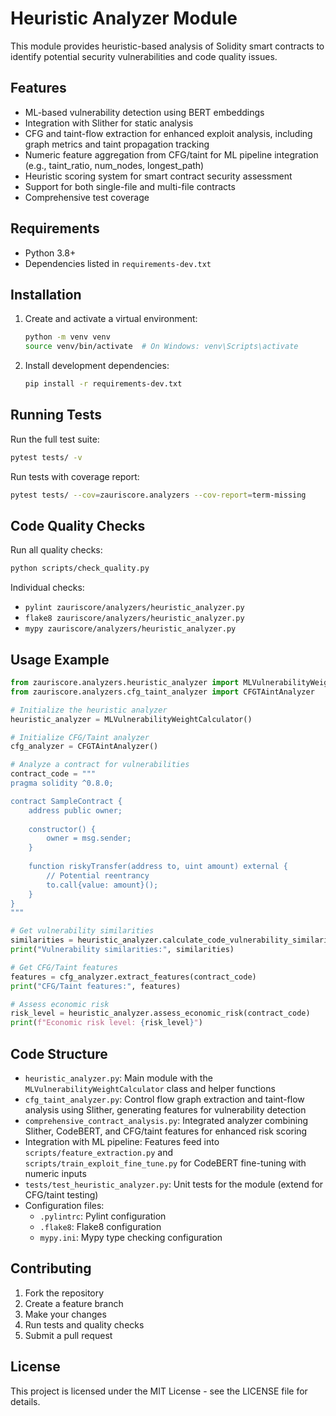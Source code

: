 # Heuristic Analyzer Module

This module provides heuristic-based analysis of Solidity smart contracts to identify potential security vulnerabilities and code quality issues.

## Features

- ML-based vulnerability detection using BERT embeddings
- Integration with Slither for static analysis
- CFG and taint-flow extraction for enhanced exploit analysis, including graph metrics and taint propagation tracking
- Numeric feature aggregation from CFG/taint for ML pipeline integration (e.g., taint_ratio, num_nodes, longest_path)
- Heuristic scoring system for smart contract security assessment
- Support for both single-file and multi-file contracts
- Comprehensive test coverage

## Requirements

- Python 3.8+
- Dependencies listed in `requirements-dev.txt`

## Installation

1. Create and activate a virtual environment:
   ```bash
   python -m venv venv
   source venv/bin/activate  # On Windows: venv\Scripts\activate
   ```

2. Install development dependencies:
   ```bash
   pip install -r requirements-dev.txt
   ```

## Running Tests

Run the full test suite:
```bash
pytest tests/ -v
```

Run tests with coverage report:
```bash
pytest tests/ --cov=zauriscore.analyzers --cov-report=term-missing
```

## Code Quality Checks

Run all quality checks:
```bash
python scripts/check_quality.py
```

Individual checks:
- `pylint zauriscore/analyzers/heuristic_analyzer.py`
- `flake8 zauriscore/analyzers/heuristic_analyzer.py`
- `mypy zauriscore/analyzers/heuristic_analyzer.py`

## Usage Example

```python
from zauriscore.analyzers.heuristic_analyzer import MLVulnerabilityWeightCalculator
from zauriscore.analyzers.cfg_taint_analyzer import CFGTAintAnalyzer

# Initialize the heuristic analyzer
heuristic_analyzer = MLVulnerabilityWeightCalculator()

# Initialize CFG/Taint analyzer
cfg_analyzer = CFGTAintAnalyzer()

# Analyze a contract for vulnerabilities
contract_code = """
pragma solidity ^0.8.0;

contract SampleContract {
    address public owner;
    
    constructor() {
        owner = msg.sender;
    }
    
    function riskyTransfer(address to, uint amount) external {
        // Potential reentrancy
        to.call{value: amount}();
    }
}
"""

# Get vulnerability similarities
similarities = heuristic_analyzer.calculate_code_vulnerability_similarity(contract_code)
print("Vulnerability similarities:", similarities)

# Get CFG/Taint features
features = cfg_analyzer.extract_features(contract_code)
print("CFG/Taint features:", features)

# Assess economic risk
risk_level = heuristic_analyzer.assess_economic_risk(contract_code)
print(f"Economic risk level: {risk_level}")
```

## Code Structure

- `heuristic_analyzer.py`: Main module with the `MLVulnerabilityWeightCalculator` class and helper functions
- `cfg_taint_analyzer.py`: Control flow graph extraction and taint-flow analysis using Slither, generating features for vulnerability detection
- `comprehensive_contract_analysis.py`: Integrated analyzer combining Slither, CodeBERT, and CFG/taint features for enhanced risk scoring
- Integration with ML pipeline: Features feed into `scripts/feature_extraction.py` and `scripts/train_exploit_fine_tune.py` for CodeBERT fine-tuning with numeric inputs
- `tests/test_heuristic_analyzer.py`: Unit tests for the module (extend for CFG/taint testing)
- Configuration files:
  - `.pylintrc`: Pylint configuration
  - `.flake8`: Flake8 configuration
  - `mypy.ini`: Mypy type checking configuration

## Contributing

1. Fork the repository
2. Create a feature branch
3. Make your changes
4. Run tests and quality checks
5. Submit a pull request

## License

This project is licensed under the MIT License - see the LICENSE file for details.
